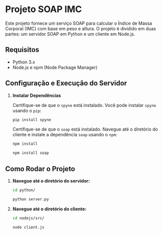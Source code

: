 # Projeto SOAP IMC

Este projeto fornece um serviço SOAP para calcular o Índice de Massa Corporal (IMC) com base em peso e altura. O projeto é dividido em duas partes: um servidor SOAP em Python e um cliente em Node.js.

## Requisitos

- Python 3.x
- Node.js e npm (Node Package Manager)

## Configuração e Execução do Servidor

1. **Instalar Dependências**

   Certifique-se de que o `spyne` está instalado. Você pode instalar `spyne` usando o `pip`:

   ```bash
   pip install spyne

   ```

   Certifique-se de que o `soap` está instalado. Navegue até o diretório do cliente e instale a dependência `soap` usando o `npm`:

   ```bash
   npm install

   npm install soap
   ```

## Como Rodar o Projeto

1. **Navegue até o diretório do servidor:**

   ```bash
   cd python/

   python server.py
   ```

2. **Navegue até o diretório do cliente:**

   ```bash
   cd nodejs/src/

   node client.js
   ```
